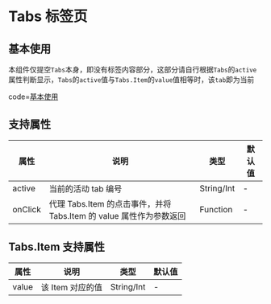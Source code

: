 # Tabs 标签页

## 基本使用

本组件仅提空`Tabs`本身，即没有标签内容部分，这部分请自行根据`Tabs`的`active`属性判断显示，`Tabs`的`active`值与`Tabs.Item`的`value`值相等时，该`tab`即为当前

code=[基本使用](tabs)

## 支持属性

| 属性    | 说明                                                                | 类型       | 默认值 |
| ------- | ------------------------------------------------------------------- | ---------- | ------ |
| active  | 当前的活动 tab 编号                                                 | String/Int | -      |
| onClick | 代理 Tabs.Item 的点击事件，并将 Tabs.Item 的 value 属性作为参数返回 | Function   | -      |

## Tabs.Item 支持属性

| 属性  | 说明             | 类型       | 默认值 |
| ----- | ---------------- | ---------- | ------ |
| value | 该 Item 对应的值 | String/Int | -      |
